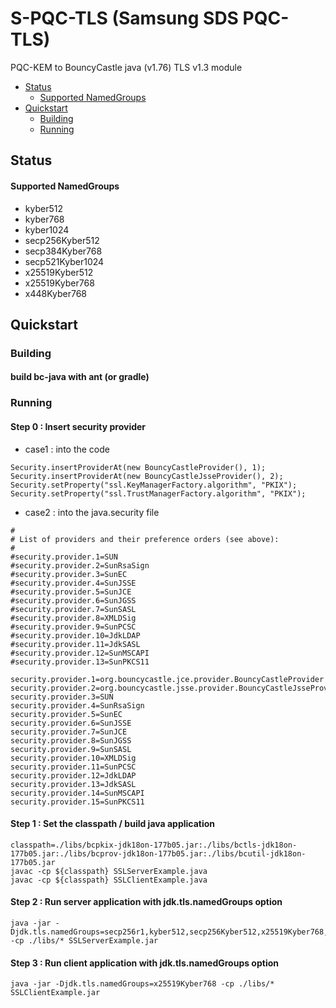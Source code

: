 # S-PQC-TLS (Samsung SDS PQC-TLS)
PQC-KEM to BouncyCastle java (v1.76) TLS v1.3 module


- [Status](#status)
  * [Supported NamedGroups](#supported-namedgroups)
- [Quickstart](#quickstart)
  * [Building](#building)
  * [Running](#running)

## Status
#### Supported NamedGroups
- kyber512
- kyber768
- kyber1024
- secp256Kyber512
- secp384Kyber768
- secp521Kyber1024
- x25519Kyber512
- x25519Kyber768
- x448Kyber768

## Quickstart
### Building
#### build bc-java with ant (or gradle)

### Running
#### Step 0 : Insert security provider
- case1 : into the code
```
Security.insertProviderAt(new BouncyCastleProvider(), 1);
Security.insertProviderAt(new BouncyCastleJsseProvider(), 2);		
Security.setProperty("ssl.KeyManagerFactory.algorithm", "PKIX");
Security.setProperty("ssl.TrustManagerFactory.algorithm", "PKIX");
```

- case2 : into the java.security file
```
#
# List of providers and their preference orders (see above):
#
#security.provider.1=SUN
#security.provider.2=SunRsaSign
#security.provider.3=SunEC
#security.provider.4=SunJSSE
#security.provider.5=SunJCE
#security.provider.6=SunJGSS
#security.provider.7=SunSASL
#security.provider.8=XMLDSig
#security.provider.9=SunPCSC
#security.provider.10=JdkLDAP
#security.provider.11=JdkSASL
#security.provider.12=SunMSCAPI
#security.provider.13=SunPKCS11

security.provider.1=org.bouncycastle.jce.provider.BouncyCastleProvider
security.provider.2=org.bouncycastle.jsse.provider.BouncyCastleJsseProvider
security.provider.3=SUN
security.provider.4=SunRsaSign
security.provider.5=SunEC
security.provider.6=SunJSSE
security.provider.7=SunJCE
security.provider.8=SunJGSS
security.provider.9=SunSASL
security.provider.10=XMLDSig
security.provider.11=SunPCSC
security.provider.12=JdkLDAP
security.provider.13=JdkSASL
security.provider.14=SunMSCAPI
security.provider.15=SunPKCS11
```

#### Step 1 : Set the classpath / build java application
```
classpath=./libs/bcpkix-jdk18on-177b05.jar:./libs/bctls-jdk18on-177b05.jar:./libs/bcprov-jdk18on-177b05.jar:./libs/bcutil-jdk18on-177b05.jar
javac -cp ${classpath} SSLServerExample.java
javac -cp ${classpath} SSLClientExample.java
```

#### Step 2 : Run server application with jdk.tls.namedGroups option
```
java -jar -Djdk.tls.namedGroups=secp256r1,kyber512,secp256Kyber512,x25519Kyber768,x448Kyber768 -cp ./libs/* SSLServerExample.jar
```

#### Step 3 : Run client application with jdk.tls.namedGroups option
```
java -jar -Djdk.tls.namedGroups=x25519Kyber768 -cp ./libs/* SSLClientExample.jar
```
